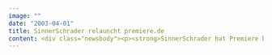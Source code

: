 ```yaml
---
image: ""
date: "2003-04-01"
title: SinnerSchrader relauncht premiere.de
content: <div class="newsbody"><p><strong>SinnerSchrader hat Premiere bei der Neuausrichtung seiner eCommerce-Aktivitäten betreut. Der eBusiness-Dienstleister hat die erfolgreiche Kundenservice-Lösung premiere.de auf eine neue technologische Plattform gestellt.</strong></p><p>Dabei kam dem Abo-TV-Sender die intensive Erfahrung zugute, die SinnerSchrader mit der Entwicklung von premiere.de gewonnen hat. Der Dienstleister hat seit mehr als zwei Jahren den Ausbau zum umfassenden Kommunikations- und Kundenservice-Kanal begleitet.</p><p>Mit einem Relaunch von premiere.de und der österreichischen Schwester premiere.at verfolgt Premiere das Ziel, den Anteil umsatzrelevanter Geschäftsprozesse im Internet gegenüber dem Call Center weiter zu stärken, um so die Kosten pro Transaktion zu senken. Interessenten finden umfangreiche Informationen über das Angebot von Premiere und haben die Möglichkeit, direkt im Internet einfach und bequem ein Abonnement abzuschließen.</p><p>Premiere-Kunden können via Internet z.B. Filme bestellen, ihre Abodaten verwalten oder Prämien für die Gewinnung neuer Kunden erhalten. Über das Programmangebot informiert der überarbeitete TV-Guide. Eine Detailsuche ermöglicht hier besonders schnellen Zugriff auf alle Sendedaten. Für Hotels und Gaststätten mit Premiere-Verträgen gibt es einen separaten B-to-B-Bereich. SinnerSchrader hat die bisherige WebObjects-Lösung auf eine Open Source- und Java-Basis (Apache, Jakarta, Tomcat, Struts, JSP) migriert. Die Server-Hardware von Sun Microsystems ist durch Intel-Systeme abgelöst worden. Mit der Migration ging auch die Implementierung des neuen Content Management Systems RedDot einher.</p></div>
---
```

